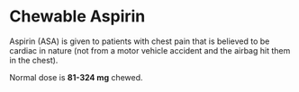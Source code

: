# Chewable Aspirin

Aspirin (ASA) is given to patients with chest pain that is believed to be cardiac in nature (not from a motor vehicle accident and the airbag hit them in the chest).

Normal dose is **81-324 mg** chewed.
